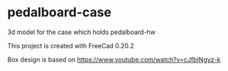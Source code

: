 # pedalboard-case

3d model for the case which holds pedalboard-hw

This project is created with FreeCad 0.20.2

Box design is based on https://www.youtube.com/watch?v=cJfbINgyz-k
